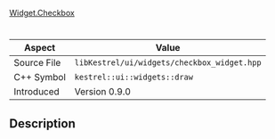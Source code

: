 [Widget.Checkbox](index.md)
# 
| Aspect | Value |
| --- | --- |
| Source File | `libKestrel/ui/widgets/checkbox_widget.hpp` |
| C++ Symbol | `kestrel::ui::widgets::draw` |
| Introduced | Version 0.9.0 |
## Description
